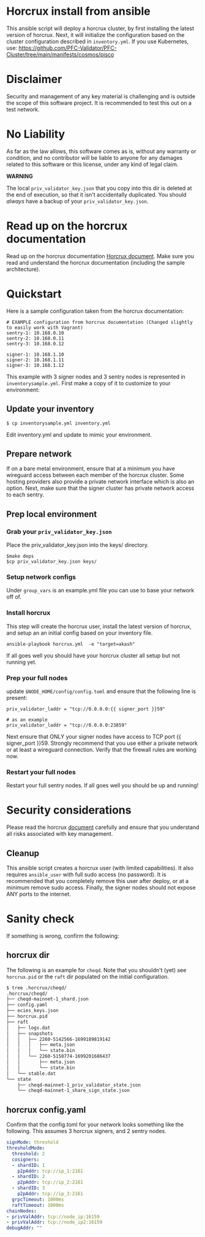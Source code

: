 # Horcrux install from ansible


This ansible script will deploy a horcrux cluster, by first installing the latest version of horcrux. Next, it will 
initialize the configuration based on the cluster configuration described in `inventory.yml`. If you use Kubernetes, 
use: https://github.com/PFC-Validator/PFC-Cluster/tree/main/manifests/cosmos/pisco

# Disclaimer

Security and management of any key material is challenging and is outside the scope of this software project.  It is recommended to test this out on a test network.

# No Liability
As far as the law allows, this software comes as is, without any warranty or condition, and no contributor will be liable to anyone for any damages related to this software or this license, under any kind of legal claim.

**WARNING** 

The local `priv_validator_key.json` that you copy into this dir is deleted at the end of execution, so that it isn't accidentally duplicated. You should *always* have a backup of your `priv_validator_key.json`.

# Read up on the horcrux documentation
Read up on the horcrux documentation [Horcrux document](https://github.com/strangelove-ventures/horcrux/blob/main/docs/migrating.md). Make sure you read and understand the horcrux documentation (including the sample architecture). 

# Quickstart
Here is a sample configuration taken from the horcrux documentation:

```
# EXAMPLE configuration from horcrux documentation (Changed slightly to easily work with Vagrant)
sentry-1: 10.168.0.10
sentry-2: 10.168.0.11
sentry-3: 10.168.0.12

signer-1: 10.168.1.10
signer-2: 10.168.1.11
signer-3: 10.168.1.12
```
This example with 3 signer nodes and 3 sentry nodes is represented in `inventorysample.yml`. First make a copy of it to customize to your environment:

## Update your inventory

```
$ cp inventorysample.yml inventory.yml
```

Edit inventory.yml and update to mimic your environment. 

## Prepare network 
If on a bare metal environment, ensure that at a minimum you have wireguard access between each member of the horcrux cluster. Some hosting providers also provide a private network interface which is also an option.  Next, make sure that the signer cluster has private network access to each sentry.

## Prep local environment 

### Grab your `priv_validator_key.json` 
Place the priv_validator_key.json into the keys/ directory. 

```
$make deps
$cp priv_validator_key.json keys/
```

### Setup network configs
Under `group_vars` is an example.yml file you can use to base your network off of. 

### Install horcrux 
This step will create the horcrux user, install the latest version of horcrux, and setup an an initial config based on your inventory file.

```
ansible-playbook horcrux.yml  -e "target=akash"
```

If all goes well you should have your horcrux cluster all setup but not running yet. 

### Prep your full nodes
update `$NODE_HOME/config/config.toml` and ensure that the following line is present:

```yml:
priv_validator_laddr = "tcp://0.0.0.0:{{ signer_port }}59"

# as an example
priv_validator_laddr = "tcp://0.0.0.0:23859"

```

Next ensure that ONLY your signer nodes have access to TCP port {{ signer_port }}59. Strongly recommend that you use either a private network or at least a wireguard connection. Verify that the firewall rules are working now.

### Restart your full nodes
Restart your full sentry nodes. If all goes well you should be up and running!

# Security considerations
Please read the horcrux [document](https://github.com/strangelove-ventures/horcrux/blob/main/docs/migrating.md) carefully and ensure that you understand all risks associated with key management.

## Cleanup
This ansible script creates a horcrux user (with limited capabilities).  It also requires `ansible_user` with full sudo access (no password). It is recommended that you completely remove this user after deploy, or at a minimum remove sudo access. Finally, the signer nodes should not expose ANY ports to the internet.


# Sanity check

If something is wrong, confirm the following:

## horcrux dir
The following is an example for `cheqd`. Note that you shouldn't (yet) see `horcrux.pid` or the `raft` dir populated on the initial configuration.

```sh
$ tree .horcrux/cheqd/
.horcrux/cheqd/
├── cheqd-mainnet-1_shard.json
├── config.yaml
├── ecies_keys.json
├── horcrux.pid
├── raft
│   ├── logs.dat
│   ├── snapshots
│   │   ├── 2260-5142566-1699189819142
│   │   │   ├── meta.json
│   │   │   └── state.bin
│   │   └── 2260-5150774-1699201686437
│   │       ├── meta.json
│   │       └── state.bin
│   └── stable.dat
└── state
    ├── cheqd-mainnet-1_priv_validator_state.json
    └── cheqd-mainnet-1_share_sign_state.json
```

## horcrux config.yaml
Confirm that the config.toml for your network looks something like the following. This assumes 3 horcrux signers, and 2 sentry nodes.

```yaml
signMode: threshold
thresholdMode:
  threshold: 2
  cosigners:
  - shardID: 1
    p2pAddr: tcp://ip_1:2161
  - shardID: 2
    p2pAddr: tcp://ip_2:2161
  - shardID: 3
    p2pAddr: tcp://ip_3:2161
  grpcTimeout: 1000ms
  raftTimeout: 1000ms
chainNodes:
- privValAddr: tcp://node_ip:16159
- privValAddr: tcp://node_ip2:16159
debugAddr: ""
```
